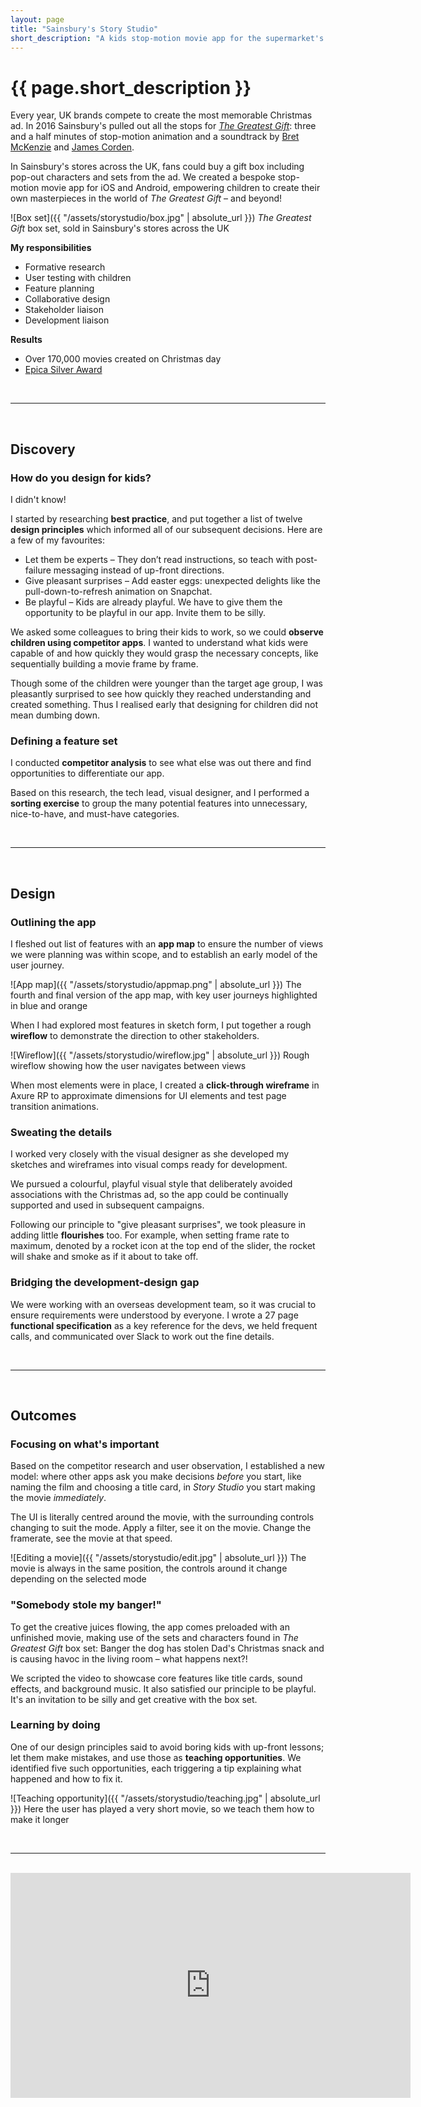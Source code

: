 ```yaml
---
layout: page
title: "Sainsbury's Story Studio"
short_description: "A kids stop-motion movie app for the supermarket's 2016 Christmas campaign"
---
```


# {{ page.short_description }}

Every year, UK brands compete to create the most memorable Christmas ad. In 2016 Sainsbury's pulled out all the stops for [*The Greatest Gift*](https://www.youtube.com/watch?v=bq5SGSCZe4E): three and a half minutes of stop-motion animation and a soundtrack by [Bret McKenzie](https://en.wikipedia.org/wiki/Bret_McKenzie) and [James Corden](https://en.wikipedia.org/wiki/James_Corden).

In Sainsbury's stores across the UK, fans could buy a gift box including  pop-out characters and sets from the ad. We created a bespoke stop-motion movie app for iOS and Android, empowering children to create their own masterpieces in the world of *The Greatest Gift* – and beyond!

![Box set]({{ "/assets/storystudio/box.jpg" | absolute_url }})
<span class="post-meta">*The Greatest Gift* box set, sold in Sainsbury's stores across the UK</span>

**My responsibilities**
- Formative research
- User testing with children
- Feature planning
- Collaborative design
- Stakeholder liaison
- Development liaison

**Results**
- Over 170,000 movies created on Christmas day
- [Epica Silver Award](http://winners.epica-awards.com/2017/winner/68-01579-DIG/analogfolk/story-studio)

<br/>

----

<br/>

## Discovery

### How do you design for kids?

I didn't know!

I started by researching **best practice**, and put together a list of twelve **design principles** which informed all of our subsequent decisions. Here are a few of my favourites:

- Let them be experts – They don’t read instructions, so teach with post-failure messaging instead of up-front directions.
- Give pleasant surprises – Add easter eggs: unexpected delights like the pull-down-to-refresh animation on Snapchat.
- Be playful – Kids are already playful. We have to give them the opportunity to be playful in our app. Invite them to be silly.

We asked some colleagues to bring their kids to work, so we could **observe children using competitor apps**. I wanted to understand what kids were capable of and how quickly they would grasp the necessary concepts, like sequentially building a movie frame by frame.

Though some of the children were younger than the target age group, I was pleasantly surprised to see how quickly they reached understanding and created something. Thus I realised early that designing for children did not mean dumbing down.

### Defining a feature set

I conducted **competitor analysis** to see what else was out there and find opportunities to differentiate our app.

Based on this research, the tech lead, visual designer, and I performed a **sorting exercise** to group the many potential features into unnecessary, nice-to-have, and must-have categories.

<br/>

----

<br/>

## Design


### Outlining the app

I fleshed out list of features with an **app map** to ensure the number of views we were planning was within scope, and to establish an early model of the user journey.

![App map]({{ "/assets/storystudio/appmap.png" | absolute_url }})
<span class="post-meta">The fourth and final version of the app map, with key user journeys highlighted in blue and orange</span>

When I had explored most features in sketch form, I put together a rough **wireflow** to demonstrate the direction to other stakeholders.

![Wireflow]({{ "/assets/storystudio/wireflow.jpg" | absolute_url }})
<span class="post-meta">Rough wireflow showing how the user navigates between views</span>

When most elements were in place, I created a **click-through wireframe** in Axure RP to approximate dimensions for UI elements and test page transition animations.

### Sweating the details

I worked very closely with the visual designer as she developed my sketches and wireframes into visual comps ready for development.

We pursued a colourful, playful visual style that deliberately avoided associations with the Christmas ad, so the app could be continually supported and used in subsequent campaigns.

Following our principle to "give pleasant surprises", we took pleasure in adding little **flourishes** too. For example, when setting frame rate to maximum, denoted by a rocket icon at the top end of the slider, the rocket will shake and smoke as if it about to take off.

### Bridging the development-design gap

We were working with an overseas development team, so it was crucial to ensure requirements were understood by everyone. I wrote a 27 page **functional specification** as a key reference for the devs, we held frequent calls, and communicated over Slack to work out the fine details.

<br/>

-----

<br/>

## Outcomes

### Focusing on what's important

Based on the competitor research and user observation, I established a new model: where other apps ask you make decisions *before* you start, like naming the film and choosing a title card, in *Story Studio* you start making the movie *immediately*.

The UI is literally centred around the movie, with the surrounding controls changing to suit the mode. Apply a filter, see it on the movie. Change the framerate, see the movie at that speed.

![Editing a movie]({{ "/assets/storystudio/edit.jpg" | absolute_url }})
<span class="post-meta">The movie is always in the same position, the controls around it change depending on the selected mode</span>

### "Somebody stole my banger!"

To get the creative juices flowing, the app comes preloaded with an unfinished movie, making use of the sets and characters found in *The Greatest Gift* box set: Banger the dog has stolen Dad's Christmas snack and is causing havoc in the living room – what happens next?!

We scripted the video to showcase core features like title cards, sound effects, and background music. It also satisfied our principle to be playful. It's an invitation to be silly and get creative with the box set.

### Learning by doing

One of our design principles said to avoid boring kids with up-front lessons; let them make mistakes, and use those as **teaching opportunities**. We identified five such opportunities, each triggering a tip explaining what happened and how to fix it.

![Teaching opportunity]({{ "/assets/storystudio/teaching.jpg" | absolute_url }})
<span class="post-meta">Here the user has played a very short movie, so we teach them how to make it longer</span>

<br/>

-----

<br/>

<iframe src="https://player.vimeo.com/video/213709553?title=0&byline=0&portrait=0" width="640" height="360" frameborder="0" allow="autoplay; fullscreen" allowfullscreen></iframe>


